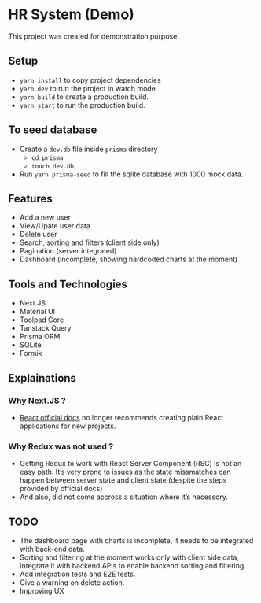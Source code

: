# HR System (Demo)

This project was created for demonstration purpose.

## Setup

- `yarn install` to copy project dependencies
- `yarn dev` to run the project in watch mode.
- `yarn build` to create a production build.
- `yarn start` to run the production build.

## To seed database

- Create a `dev.db` file inside `prisma` directory
  - `cd prisma`
  - `touch dev.db`
- Run `yarn prisma-seed` to fill the sqlite database with 1000 mock data.

## Features

- Add a new user
- View/Upate user data
- Delete user
- Search, sorting and filters (client side only)
- Pagination (server integrated)
- Dashboard (incomplete, showing hardcoded charts at the moment)

## Tools and Technologies

- Next.JS
- Material UI
- Toolpad Core
- Tanstack Query
- Prisma ORM
- SQLite
- Formik

## Explainations

### Why Next.JS ?

- [React official docs](https://react.dev/learn/start-a-new-react-project#can-i-use-react-without-a-framework) no longer recommends creating plain React applications for new projects.

### Why Redux was not used ?

- Getting Redux to work with React Server Component (RSC) is not an easy path. It’s very prone to issues as the state missmatches can happen between server state and client state (despite the steps provided by official docs)
- And also, did not come accross a situation where it’s necessory.

## TODO

- The dashboard page with charts is incomplete, it needs to be integrated with back-end data.
- Sorting and filtering at the moment works only with client side data, integrate it with backend APIs to enable backend sorting and filtering.
- Add integration tests and E2E tests.
- Give a warning on delete action.
- Improving UX
